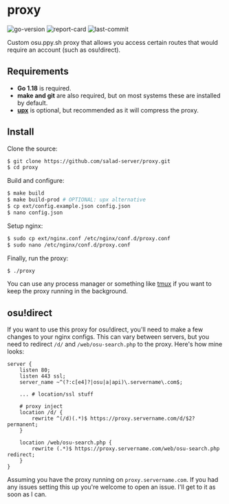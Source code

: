 # proxy
![go-version](https://img.shields.io/github/go-mod/go-version/salad-server/proxy) ![report-card](https://goreportcard.com/badge/github.com/salad-server/proxy) ![last-commit](https://img.shields.io/github/last-commit/salad-server/proxy)

Custom osu.ppy.sh proxy that allows you access certain routes that would require an account (such as osu!direct).

## Requirements
- **Go 1.18** is required.
- **make and git** are also required, but on most systems these are installed by default.
- **[upx](https://upx.github.io/)** is optional, but recommended as it will compress the proxy.

## Install
Clone the source:
```sh
$ git clone https://github.com/salad-server/proxy.git
$ cd proxy
```

Build and configure:
```sh
$ make build
$ make build-prod # OPTIONAL: upx alternative
$ cp ext/config.example.json config.json
$ nano config.json
```

Setup nginx:
```sh
$ sudo cp ext/nginx.conf /etc/nginx/conf.d/proxy.conf
$ sudo nano /etc/nginx/conf.d/proxy.conf
```

Finally, run the proxy:
```sh
$ ./proxy
```

You can use any process manager or something like [tmux](https://github.com/tmux/tmux) if you want to keep the proxy running in the background.

## osu!direct
If you want to use this proxy for osu!direct, you'll need to make a few changes to your nginx configs. This can vary between servers, but you need to redirect `/d/` and `/web/osu-search.php` to the proxy. Here's how mine looks:

```
server {
	listen 80;
	listen 443 ssl;
	server_name ~^(?:c[e4]?|osu|a|api)\.servername\.com$;

	... # location/ssl stuff

	# proxy inject
	location /d/ {
		rewrite ^(/d)(.*)$ https://proxy.servername.com/d/$2? permanent;
	}

	location /web/osu-search.php {
		rewrite (.*)$ https://proxy.servername.com/web/osu-search.php redirect;
	}
}
```

Assuming you have the proxy running on `proxy.servername.com`. If you had any issues setting this up you're welcome to open an issue. I'll get to it as soon as I can.
